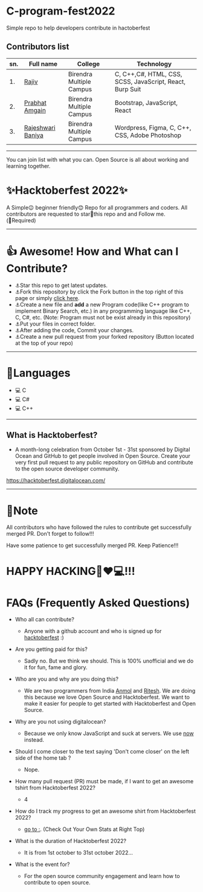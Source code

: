 # C-program-fest2022
Simple repo to help developers contribute in hactoberfest

## Contributors list

|sn. | Full name | College  |  Technology  |
|----- | ---------|---------- | -----------------------|
|1. | [Rajiv](https://github.com/Aryal-rajiv) |Birendra Multiple Campus  | C, C++,C#, HTML, CSS, SCSS, JavaScript, React, Burp Suit |
|2. | [Prabhat Amgain](https://github.com/Prabhat147) |Birendra Multiple Campus  |  Bootstrap, JavaScript, React |
|3. | [Rajeshwari Baniya](https://github.com/Rajeshwari1-1) | Birendra Multiple Campus | Wordpress, Figma, C, C++, CSS, Adobe Photoshop |
<hr>
You can join list with what you can. Open Source is all about working and learning together.



# ✨Hacktoberfest 2022✨
A Simple😉 beginner friendly😊 Repo for all programmers and coders. All contributors are requested to star🌟this repo and and Follow me.<br>
(🛑Required)

***

# 👍 Awesome! How and What can I Contribute? 
- ⚓Star this repo to get latest updates.
- ⚓Fork this repository by click the Fork button in the top right of this page or simply [click here](https://github.com/Romeo-Aryal/C-program-fest2022).
- ⚓Create a new file and **add** a new Program code(like C++ program to implement Binary Search, etc.) in any programming language like C++, C, C#, etc. (Note: Program must not be exist already in this repository)
- ⚓Put your files in correct folder.
- ⚓After adding the code, Commit your changes.
- ⚓Create a new pull request from your forked repository (Button located at the top of your repo)

***

# 🌟Languages
- 💻 C
- 💻 C#
- 💻 C++

***

## What is Hacktoberfest?
- A month-long celebration from October 1st - 31st sponsored by Digital Ocean and GitHub to get people involved in Open Source. Create your very first pull request to any public repository on GitHub and contribute to the open source developer community.

https://hacktoberfest.digitalocean.com/

***

# 📒Note
All contributors who have followed the rules to contribute get successfully merged PR. Don't forget to follow!!! 

Have some patience to get successfully merged PR. Keep Patience!!!

# HAPPY HACKING🤞❤💻!!!

# FAQs (Frequently Asked Questions)

- Who all can contribute?
  - Anyone with a github account and who is signed up for
[hacktoberfest](https://hacktoberfest.digitalocean.com/) :)
- Are you getting paid for this?
  - Sadly no. But we think we should. This is 100% unofficial and we do it for fun, fame and glory.
- Who are you and why are you doing this?
  - We are two programmers from India [Anmol](https://www.linkedin.com/in/fineanmol/)
  and [Ritesh](https://github.com/ritesh2905). We are doing this because we love Open Source and Hacktoberfest. We want to make it easier for people to get started with Hacktoberfest and Open Source.
- Why are you not using digitalocean?
  - Because we only know JavaScript and suck at servers. We use [now](https://zeit.co/now) instead.

- Should I come closer to the text saying 'Don't come closer' on the left side of the home tab ?
  - Nope.
- How many pull request (PR) must be made, if I want to get an awesome tshirt from Hacktoberfest 2022?
  - 4
- How do I track my progress to get an awesome shirt from Hacktoberfest 2022?
  - [go to :](https://hacktoberfest.digitalocean.com/profile/). (Check Out Your Own Stats at Right Top)
- What is the duration of Hacktoberfest 2022?
  - It is from 1st october to 31st october 2022...
- What is the event for?
  - For the open source community engagement and learn how to contribute to open source.
